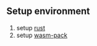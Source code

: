 
## Setup environment
1. setup [rust](https://www.rust-lang.org/tools/install)
2. setup [wasm-pack](https://rustwasm.github.io/wasm-pack/installer/)